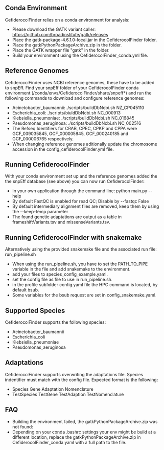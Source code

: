 ## <a name="conda">Conda Environment</a>
CefiderocolFinder relies on a conda environment for analysis:
* Please download the GATK variant caller: https://github.com/broadinstitute/gatk/releases
* Place the gatk-package-4.6.1.0-local.jar in the CefiderocolFinder folder.
* Place the gatkPythonPackageArchive.zip in the folder.
* Place the GATK wrapper file "gatk" in the folder.
* Build your environment using the CefiderocolFinder_conda.yml file.

## <a name="RefGenome">Reference Genomes</a>
CefiderocolFinder uses NCBI reference genomes, these have to be added to snpEff.
Find your snpEff folder of your CefiderocolFinder conda environment (/conda/envs/CefiderocolFinder/share/snpeff*) and run the following commands to download and configure reference genomes:
* Acinetobacter_baumannii: ./scripts/buildDbNcbi.sh NZ_CP045110
* Escherichia_coli: ./scripts/biuldDbNcbi.sh NC_000913
* Klebsiella_pneumoniae: ./scripts/buildDbNcbi.sh NC_016845
* Pseudomonas_aeruginosa: ./scripts/buildDbNcbi.sh NC_002516
* The Refseq Identifiers for CRAB, CPEC, CPKP and CPPA were GCF_009035845, GCF_000005845, GCF_000240185 and GCF_000006765 respectively.
* When changing reference genomes aditionally update the chromosome accession in the config_cefiderocolFinder.yml file.

## <a name="cefiderocolFinder">Running CefiderocolFinder</a>
With your conda environment set up and the reference genomes added the the snpEff database (see above) you can now run CefiderocolFinder:
* In your own application through the command line: python main.py --help
* By default FastQC is enabled for read QC; Disable by --fastqc False
* By default intermediary alignment files are removed, keep them by using the --keep-temp parameter
* The found genetic adaptations are output as a table in frameshiftVariants.tsv and missenseVariants.tsv.

## <a name="cefiderocolFinderSM">Running CefiderocolFinder with snakemake</a>
Alternatively using the provided snakemake file and the associated run file: run_pipeline.sh
* When using the run_pipeline.sh, you have to set the PATH_TO_PIPE variable in the file and add snakemake to the environment.
* add your files to species_config_example.yaml.
* set the config file as file to use in run_pipeline.sh.
* in the profile subfolder config.yaml file the HPC command is located, by default bsub.
* Some variables for the bsub request are set in config_snakemake.yaml.

## <a name="species">Supported Species</a>
CefiderocolFinder supports the following species:
* Acinetobacter_baumannii
* Escherichia_coli
* Klebsiella_pneumoniae
* Pseudomonas_aeruginosa

## <a name="adaptations">Adaptations</a>
CefiderocolFinder supports overwriting the adaptations file.
Species indentifier must match with the config file.
Expected format is the following:
* Species Gene    Adaptation Nomenclature 
* TestSpecies TestGene    TestAdaption    TestNomenclature

## <a name="faq">FAQ</a>
* Building the environment failed, the gatkPythonPackageArchive.zip was not found:
* Depending on your conda .bashrc settings your env might be build at a different location, replace the gatkPythonPackageArchive.zip in CefiderocolFinder_conda.yaml with a full path to the file.